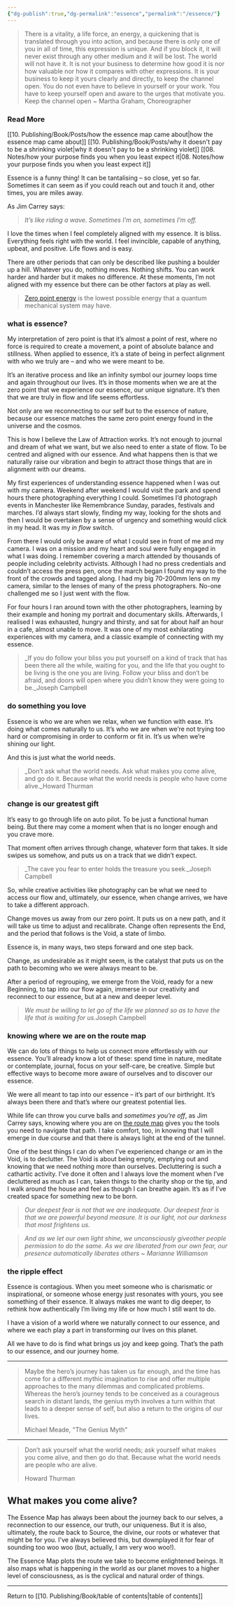 ```yaml
---
{"dg-publish":true,"dg-permalink":"essence","permalink":"/essence/"}
---
```



> There is a vitality, a life force, an energy, a quickening that is translated through you into action, and because there is only one of you in all of time, this expression is unique. And if you block it, it will never exist through any other medium and it will be lost. The world will not have it. It is not your business to determine how good it is nor how valuable nor how it compares with other expressions. It is your business to keep it yours clearly and directly, to keep the channel open. You do not even have to believe in yourself or your work. You have to keep yourself open and aware to the urges that motivate you. Keep the channel open ~ Martha Graham, Choreographer

### Read More

[[10. Publishing/Book/Posts/how the essence map came about\|how the essence map came about]]
[[10. Publishing/Book/Posts/why it doesn't pay to be a shrinking violet\|why it doesn't pay to be a shrinking violet]]
[[08. Notes/how your purpose finds you when you least expect it\|08. Notes/how your purpose finds you when you least expect it]]

Essence is a funny thing! It can be tantalising – so close, yet so far. Sometimes it can seem as if you could reach out and touch it and, other times, you are miles away.

As Jim Carrey says:

> _It’s like riding a wave. Sometimes I’m on, sometimes I’m off._

I love the times when I feel completely aligned with my essence. It is bliss. Everything feels right with the world. I feel invincible, capable of anything, upbeat, and positive. Life flows and is easy.

There are other periods that can only be described like pushing a boulder up a hill. Whatever you do, nothing moves. Nothing shifts. You can work harder and harder but it makes no difference. At these moments, I’m not aligned with my essence but there can be other factors at play as well.

> [Zero point energy](https://en.wikipedia.org/wiki/Zero-point_energy) is the lowest possible energy that a quantum mechanical system may have.

### what is essence?

My interpretation of zero point is that it’s almost a point of rest, where no force is required to create a movement, a point of absolute balance and stillness. When applied to essence, it’s a state of being in perfect alignment with who we truly are – and who we were meant to be.

It’s an iterative process and like an infinity symbol our journey loops time and again throughout our lives. It’s in those moments when we are at the zero point that we experience our essence, our unique signature. It’s then that we are truly in flow and life seems effortless.

Not only are we reconnecting to our self but to the essence of nature, because our essence matches the same zero point energy found in the universe and the cosmos.

This is how I believe the Law of Attraction works. It’s not enough to journal and dream of what we want, but we also need to enter a state of flow. To be centred and aligned with our essence. And what happens then is that we naturally raise our vibration and begin to attract those things that are in alignment with our dreams.

My first experiences of understanding essence happened when I was out with my camera. Weekend after weekend I would visit the park and spend hours there photographing everything I could. Sometimes I’d photograph events in Manchester like Remembrance Sunday, parades, festivals and marches. I’d always start slowly, finding my way, looking for the shots and then I would be overtaken by a sense of urgency and something would click in my head. It was my _in flow_ switch.

From there I would only be aware of what I could see in front of me and my camera. I was on a mission and my heart and soul were fully engaged in what I was doing. I remember covering a march attended by thousands of people including celebrity activists. Although I had no press credentials and couldn’t access the press pen, once the march began I found my way to the front of the crowds and tagged along. I had my big 70-200mm lens on my camera, similar to the lenses of many of the press photographers. No-one challenged me so I just went with the flow.

For four hours I ran around town with the other photographers, learning by their example and honing my portrait and documentary skills. Afterwards, I realised I was exhausted, hungry and thirsty, and sat for about half an hour in a cafe, almost unable to move. It was one of my most exhilarating experiences with my camera, and a classic example of connecting with my essence.

> _If you do follow your bliss you put yourself on a kind of track that has been there all the while, waiting for you, and the life that you ought to be living is the one you are living. Follow your bliss and don’t be afraid, and doors will open where you didn’t know they were going to be._Joseph Campbell

### do something you love

Essence is who we are when we relax, when we function with ease. It’s doing what comes naturally to us. It’s who we are when we’re not trying too hard or compromising in order to conform or fit in. It’s us when we’re shining our light.

And this is just what the world needs.

> _Don’t ask what the world needs. Ask what makes you come alive, and go do it. Because what the world needs is people who have come alive._Howard Thurman

### change is our greatest gift

It’s easy to go through life on auto pilot. To be just a functional human being. But there may come a moment when that is no longer enough and you crave more.

That moment often arrives through change, whatever form that takes. It side swipes us somehow, and puts us on a track that we didn’t expect.

> _The cave you fear to enter holds the treasure you seek._Joseph Campbell

So, while creative activities like photography can be what we need to access our flow and, ultimately, our essence, when change arrives, we have to take a different approach.

Change moves us away from our zero point. It puts us on a new path, and it will take us time to adjust and recalibrate. Change often represents the End, and the period that follows is the Void, a state of limbo.

Essence is, in many ways, two steps forward and one step back.

Change, as undesirable as it might seem, is the catalyst that puts us on the path to becoming who we were always meant to be.

After a period of regrouping, we emerge from the Void, ready for a new Beginning, to tap into our flow again, immerse in our creativity and reconnect to our essence, but at a new and deeper level.

> _We must be willing to let go of the life we planned so as to have the life that is waiting for us_.Joseph Campbell

### knowing where we are on the route map

We can do lots of things to help us connect more effortlessly with our essence. You’ll already know a lot of these: spend time in nature, meditate or contemplate, journal, focus on your self-care, be creative. Simple but effective ways to become more aware of ourselves and to discover our essence.

We were all meant to tap into our essence – it’s part of our birthright. It’s always been there and that’s where our greatest potential lies.

While life can throw you curve balls and _sometimes you’re off_, as Jim Carrey says, knowing where you are on [the route map](https://agentlerpace.co.uk/story/) gives you the tools you need to navigate that path. I take comfort, too, in knowing that I will emerge in due course and that there is always light at the end of the tunnel.

One of the best things I can do when I’ve experienced change or am in the Void, is to declutter. The Void is about being empty, emptying out and knowing that we need nothing more than ourselves. Decluttering is such a cathartic activity. I’ve done it often and I always love the moment when I’ve decluttered as much as I can, taken things to the charity shop or the tip, and I walk around the house and feel as though I can breathe again. It’s as if I’ve created space for something new to be born.

> _Our deepest fear is not that we are inadequate. Our deepest fear is that we are powerful beyond measure. It is our light, not our darkness that most frightens us._

> _And as we let our own light shine, we unconsciously giveother people permission to do the same. As we are liberated from our own fear, our presence automatically liberates others ~ Marianne Williamson_

### the ripple effect

Essence is contagious. When you meet someone who is charismatic or inspirational, or someone whose energy just resonates with yours, you see something of their essence. It always makes me want to dig deeper, to rethink how authentically I’m living my life or how much I still want to do.

I have a vision of a world where we naturally connect to our essence, and where we each play a part in transforming our lives on this planet.

All we have to do is find what brings us joy and keep going. That’s the path to our essence, and our journey home.

---

> Maybe the hero’s journey has taken us far enough, and the time has come for a different mythic imagination to rise and offer multiple approaches to the many dilemmas and complicated problems. Whereas the hero’s journey tends to be conceived as a courageous search in distant lands, the genius myth involves a turn within that leads to a deeper sense of self, but also a return to the origins of our lives.
> 
> Michael Meade, "The Genius Myth"

---

> Don’t ask yourself what the world needs; ask yourself what makes you come alive, and then go do that. Because what the world needs are people who are alive.
> 
> Howard Thurman

## What makes you come alive?

The Essence Map has always been about the journey back to our selves, a reconnection to our essence, our truth, our uniqueness. But it is also, ultimately, the route back to Source, the divine, our roots or whatever that might be for you. I've always believed this, but downplayed it for fear of sounding too woo woo (but, actually, I am very woo woo!).

The Essence Map plots the route we take to become enlightened beings. It also maps what is happening in the world as our planet moves to a higher level of consciousness, as is the cyclical and natural order of things.

---

Return to [[10. Publishing/Book/table of contents\|table of contents]]